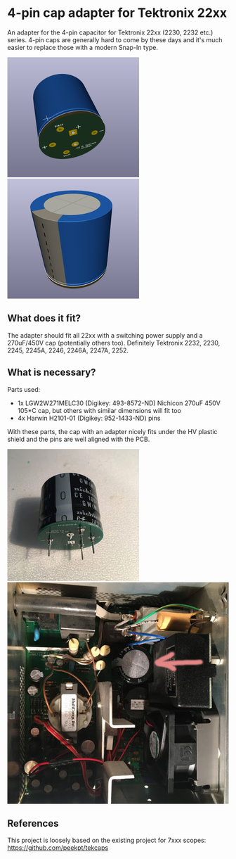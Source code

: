 # 4-pin cap adapter for Tektronix 22xx
An adapter for the 4-pin capacitor for Tektronix 22xx (2230, 2232 etc.) series. 4-pin caps are generally hard to come by these days and it's much easier to replace those with a modern Snap-In type.

![Bottom view](pictures/bottom_view_3d.png)
![Top view](pictures/tek_4pin.png)

## What does it fit?

The adapter should fit all 22xx with a switching power supply and a 270uF/450V cap (potentially others too). Definitely Tektronix 2232, 2230, 2245, 2245A, 2246, 2246A, 2247A, 2252.

## What is necessary?

Parts used:
- 1x LGW2W271MELC30 (Digikey: 493-8572-ND) Nichicon 270uF 450V 105*C cap, but others with similar dimensions will fit too
- 4x Harwin H2101-01 (Digikey: 952-1433-ND) pins

With these parts, the cap with an adapter nicely fits under the HV plastic shield and the pins are well aligned with the PCB.

![Soldered](pictures/IMG_2318.JPG)
![Inside the scope](pictures/IMG_2319.JPG)

## References

This project is loosely based on the existing project for 7xxx scopes:
https://github.com/peekpt/tekcaps
